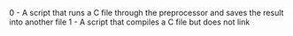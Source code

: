0 - A script that runs a C file through the preprocessor and saves the result into another file
1 - A script that compiles a C  file but does not link
